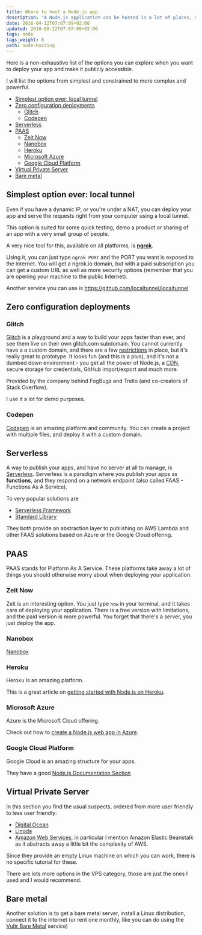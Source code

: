 ```yaml
---
title: Where to host a Node.js app
description: "A Node.js application can be hosted in a lot of places, depending on your needs. This is a list of all the various options you have at your disposal"
date: 2018-04-12T07:07:09+02:00
updated: 2018-08-22T07:07:09+02:00
tags: node
tags_weight: 8
path: node-hosting
---
```


Here is a non-exhaustive list of the options you can explore when you want to deploy your app and make it publicly accessible.

I will list the options from simplest and constrained to more complex and powerful.

<!-- TOC -->

- [Simplest option ever: local tunnel](#simplest-option-ever-local-tunnel)
- [Zero configuration deployments](#zero-configuration-deployments)
  - [Glitch](#glitch)
  - [Codepen](#codepen)
- [Serverless](#serverless)
- [PAAS](#paas)
  - [Zeit Now](#zeit-now)
  - [Nanobox](#nanobox)
  - [Heroku](#heroku)
  - [Microsoft Azure](#microsoft-azure)
  - [Google Cloud Platform](#google-cloud-platform)
- [Virtual Private Server](#virtual-private-server)
- [Bare metal](#bare-metal)

<!-- /TOC -->

## Simplest option ever: local tunnel

Even if you have a dynamic IP, or you're under a NAT, you can deploy your app and serve the requests right from your computer using a local tunnel.

This option is suited for some quick testing, demo a product or sharing of an app with a very small group of people.

A very nice tool for this, available on all platforms, is [**ngrok**](https://ngrok.com/).

Using it, you can just type `ngrok PORT` and the PORT you want is exposed to the internet. You will get a ngrok.io domain, but with a paid subscription you can get a custom URL as well as more security options (remember that you are opening your machine to the public Internet).

Another service you can use is <https://github.com/localtunnel/localtunnel>

## Zero configuration deployments

### Glitch

[Glitch](https://glitch.com) is a playground and a way to build your apps faster than ever, and see them live on their own glitch.com subdomain. You cannot currently have a a custom domain, and there are a few [restrictions](https://glitch.com/faq#restrictions) in place, but it's really great to prototype. It looks fun (and this is a plus), and it's not a dumbed down environment - you get all the power of Node.js, a [CDN](/cdn/), secure storage for credentials, GitHub import/export and much more.

Provided by the company behind FogBugz and Trello (and co-creators of Stack Overflow).

I use it a lot for demo purposes.

### Codepen

[Codepen](https://codepen.io) is an amazing platform and community. You can create a project with multiple files, and deploy it with a custom domain.

## Serverless

A way to publish your apps, and have no server at all to manage, is [Serverless](/serverless/). Serverless is a paradigm where you publish your apps as **functions**, and they respond on a network endpoint (also called FAAS - Functions As A Service).

To very popular solutions are

- [Serverless Framework](https://serverless.com/framework/)
- [Standard Library](https://stdlib.com/)

They both provide an abstraction layer to publishing on AWS Lambda and other FAAS solutions based on Azure or the Google Cloud offering.

## PAAS

PAAS stands for Platform As A Service. These platforms take away a lot of things you should otherwise worry about when deploying your application.

### Zeit Now

Zeit is an interesting option. You just type `now` in your terminal, and it takes care of deploying your application. There is a free version with limitations, and the paid version is more powerful. You forget that there's a server, you just deploy the app.

### Nanobox

[Nanobox](https://nanobox.io)

### Heroku

Heroku is an amazing platform.

This is a great article on [getting started with Node.js on Heroku](https://devcenter.heroku.com/articles/getting-started-with-nodejs).

### Microsoft Azure

Azure is the Microsoft Cloud offering.

Check out how to [create a Node.js web app in Azure](https://docs.microsoft.com/en-us/azure/app-service/app-service-web-get-started-nodejs).

### Google Cloud Platform

Google Cloud is an amazing structure for your apps.

They have a good [Node.js Documentation Section](https://cloud.google.com/node/)

## Virtual Private Server

In this section you find the usual suspects, ordered from more user friendly to less user friendly:

- [Digital Ocean](https://www.digitalocean.com)
- [Linode](https://www.linode.com/)
- [Amazon Web Services](https://aws.amazon.com), in particular I mention Amazon Elastic Beanstalk as it abstracts away a little bit the complexity of AWS.

Since they provide an empty Linux machine on which you can work, there is no specific tutorial for these.

There are lots more options in the VPS category, those are just the ones I used and I would recommend.

## Bare metal

Another solution is to get a bare metal server, install a Linux distribution, connect it to the internet (or rent one monthly, like you can do using the [Vultr Bare Metal](https://www.vultr.com/pricing/baremetal/) service)
